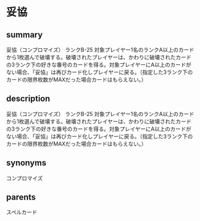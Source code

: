 # 妥協

## summary
妥協（コンプロマイズ）
ランクB-25
対象プレイヤー1名のランクA以上のカードから1枚選んで破壊する。破壊されたプレイヤーは、かわりに破壊されたカードの3ランク下の好きな番号のカードを得る。対象プレイヤーにA以上のカードがない場合、「妥協」は再びカード化しプレイヤーに戻る。（指定した3ランク下のカードの限界枚数がMAXだった場合カードはもらえない。）
## description
妥協（コンプロマイズ）
ランクB-25
対象プレイヤー1名のランクA以上のカードから1枚選んで破壊する。破壊されたプレイヤーは、かわりに破壊されたカードの3ランク下の好きな番号のカードを得る。対象プレイヤーにA以上のカードがない場合、「妥協」は再びカード化しプレイヤーに戻る。（指定した3ランク下のカードの限界枚数がMAXだった場合カードはもらえない。）
## synonyms
コンプロマイズ
## parents
スペルカード
